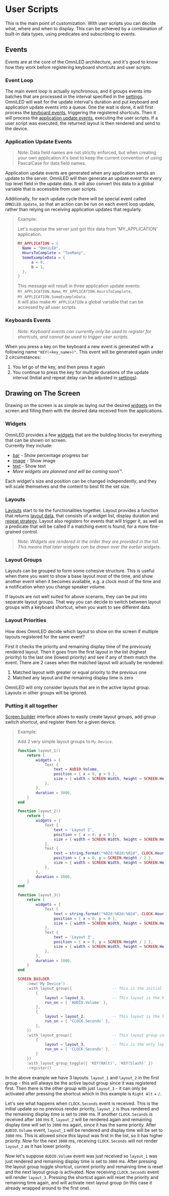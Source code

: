 # User Scripts

This is the main point of customization. With user scripts you can decide what, where and when to
display. This can be achieved by a combination of built-in data types, using predicates and
subscribing to events.

## Events

Events are at the core of the OmniLED architecture, and it's good to know how they work before
registering keyboard shortcuts and user scripts.

### Event Loop

The main event loop is actually synchronous, and it groups events into batches that are processed
in the interval specified in the [settings](settings.md#update-interval-tick-duration). OmniLED
will wait for the update interval's duration and put keyboard and application update events into a
queue. One the wait is done, it will first process the [keyboard events](#keyboards-events),
triggering the registered shortcuts. Then it will process the
[application update events](#application-update-events), executing the user scripts. If a user
script was executed, the returned layout is then rendered and send to the device.

### Application Update Events

> Note: Data field names are not strictly enforced, but when creating your own application it's
> best to keep the current convention of using PascalCase for data field names.

Application update events are generated when any application sends an update to the server. OmniLED
will then generate an update event for every top level field in the update data. It will also
convert this data to a global variable that is accessible from user scripts.

Additionally, for each update cycle there will be special event called `OMNILED.Update`, so that an
action can be run on each event loop update, rather than relying on receiving application updates
that regularly.

> Example:
>
> Let's suppose the server just got this data from 'MY_APPLICATION' application.
>
> ```lua
> MY_APPLICATION = {
>   Name = "OmniLED",
>   HoursToComplete = "TooMany",
>   SomeExampleData = {
>       a = 0,
>       b = 1,
>   },
> }
> ```
>
> This message will result in three application update events: `MY_APPLICATION.Name`,
> `MY_APPLICATION.HoursToComplete`, `MY_APPLICATION.SomeExampleData`.  
> It will also make `MY_APPLICATION` a global variable that can be accessed by all user scripts.

### Keyboards Events

> _Note: Keyboard events can currently only be used to register for shortcuts, and cannot be used
to trigger user scripts._

When you press a key on the keyboard a new event is generated with a following name 
`"KEY(<key_name>)"`. This event will be generated again under 2 circumstances:

1) You let go of the key, and then press it again
2) You continue to press the key for multiple durations of the update interval (Initial and repeat
delay can be adjusted in [settings](settings.md#keyboard)).

## Drawing on The Screen

Drawing on the screen is as simple as laying out the desired [widgets](#widgets) on the screen and
filling them with the desired data received from the applications.

### Widgets

OmniLED provides a few [widgets](scripting_reference.md#widgets) that are the building blocks for
everything that can be shown on screen.  
Currently they include:

- [bar](scripting_reference.md#bar) - Show percentage progress bar
- [image](scripting_reference.md#image) - Show image
- [text](scripting_reference.md#text) - Show text
- _More widgets are planned and will be coming soon™️._

Each widget's size and position can be changed independently, and they will scale themselves and
the content to best fit the set size.

### Layouts

[Layouts](scripting_reference.md#layout) start to tie the functionalities together. Layout provides
a function that returns [layout data](scripting_reference.md#layoutdata), that consists of a widget
list, display duration and [repeat strategy](scripting_reference.md#repeat). Layout also registers
for events that will trigger it, as well as a predicate that will be called if a matching event is
found, for a more fine-grained control.

> _Note: Widgets are rendered in the order they are provided in the list. This means that later
> widgets can be drawn over the earlier widgets._

### Layout Groups

Layouts can be grouped to form some cohesive structure. This is useful when there you want to show
a base layout most of the time, and show another event when it becomes available, e.g. a clock most
of the time and a notification when you change speaker volume.

If layouts are not well suited for above scenario, they can be put into separate layout groups.
That way you can decide to switch between layout groups with a keyboard shortcut, when you want to
see different data.

### Layout Priorities

How does OmniLED decide which layout to show on the screen if multiple layouts registered for the same event?

First it checks the priority and remaining display time of the previously rendered layout. Then it
goes from the first layout in the list (highest priority) to the last one (lowest priority) and see
if any of them match the event. There are 2 cases when the matched layout will actually be rendered:

1) Matched layout with greater or equal priority to the previous one
2) Matched any layout and the remaining display time is zero

OmniLED will only consider layouts that are in the active layout group. Layouts in other groups
will be ignored.

### Putting it all together

[Screen builder](scripting_reference.md#screen_builder) interface allows to easily create layout
groups, add group switch shortcut, and register them for a given device.

> Example:
>
> Add 2 very simple layout groups to `My Device`.
>
> ```lua 
> function layout_1()
>     return {
>         widgets = {
>             Text {
>                 text = AUDIO.Volume,
>                 position = { x = 0, y = 0 },
>                 size = { width = SCREEN.Width, height = SCREEN.Height },
>             },
>         },
>         duration = 3000,
>     }
> end
> 
> function layout_2()
>     return {
>         widgets = {
>             Text {
>                 text = 'Layout 2',
>                 position = { x = 0, y = 0 },
>                 size = { width = SCREEN.Width, height = SCREEN.Height / 2 },
>             },
>             Text {
>                 text = string.format("%02d:%02d:%02d", CLOCK.Hours, CLOCK.Minutes, CLOCK.Seconds),
>                 position = { x = 0, y = SCREEN.Height / 2 },
>                 size = { width = SCREEN.Width, height = SCREEN.Height / 2 },
>             },
>         },
>         duration = 2000,
>     }
> end
> 
> function layout_3()
>     return {
>         widgets = {
>             Text {
>                 text = string.format("%02d:%02d:%02d", CLOCK.Hours, CLOCK.Minutes, CLOCK.Seconds),
>                 position = { x = 0, y = 0 },
>                 size = { width = SCREEN.Width, height = SCREEN.Height / 2 },
>             },
>             Text {
>                 text = 'Layout 3',
>                 position = { x = 0, y = SCREEN.Height / 2 },
>                 size = { width = SCREEN.Width, height = SCREEN.Height / 2 },
>             },
>         },
>         duration = 1000,
>     }
> end
> 
> SCREEN_BUILDER
>     :new('My Device')
>     :with_layout_group({                  -- This is the initial active layout group
>         {
>             layout = layout_1,            -- This layout is the highest priority in layout group 1
>             run_on = { 'AUDIO.Volume' },
>         },
>         {
>             layout = layout_2,            -- This layout is the lowest priority in layout group 1
>             run_on = { 'CLOCK.Seconds' },
>         },
>     })
>     :with_layout_group({                  -- This layout group can be enabled after pressing the shortcut
>         {
>             layout = layout_3,            -- This is the only layout in layout group 2
>             run_on = { 'CLOCK.Seconds' },
>         }
>     })
>     :with_layout_group_toggle({ 'KEY(RAlt)', 'KEY(Slash)' })
>     :register()
> ```

In the above example we have 3 layouts. `layout_1` and `layout_2` in the first group - this will
always be the active layout group since it was registered first. Then there is the other group with
just `layout_3` - it can only be activated after pressing the shortcut which in this example is
`Right Alt` + `/`.

Let's see what happens when `CLOCK.Seconds` event is received. This is the initial update so no
previous render priority, `layout_2` is thus rendered and the remaining display time is set to
`2000` ms. If another `CLOCK.Seconds` is received after `100` ms it, `layout_2` will be rendered
again and remaining display time will set to `2000` ms again, since it has the same priority. After
`AUDIO.Volume` event, `layout_1` will be rendered and display time will be set to `3000` ms. This
is allowed since this layout was first in the list, so it has higher priority. Now for the next
`3000` ms, receiving `CLOCK.Seconds` will not render `layout_2` as it has lower priority.

Now let's suppose `AUDIO.Volume` event was just received so `layout_1` was just rendered and
remaining display time is set to `3000` ms. After pressing the layout group toggle shortcut,
current priority and remaining time is reset and the next layout group is activated. Now receiving
`CLOCK.Seconds` event will render `layout_3`. Pressing the shortcut again will reset the priority
and remaining time again, and will activate next layout group (in this case it already wrapped
around to the first one).
